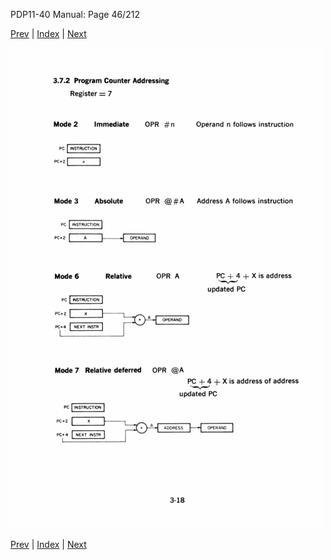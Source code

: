 PDP11-40 Manual: Page 46/212

[Prev](pdp11-40-000045.html) | [Index](index.html) | [Next](pdp11-40-000047.html)

![](pdp11-40-000046.gif)

[Prev](pdp11-40-000045.html) | [Index](index.html) | [Next](pdp11-40-000047.html)

